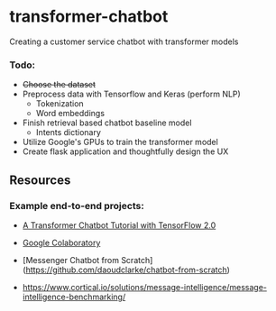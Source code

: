 # transformer-chatbot
Creating a customer service chatbot with transformer models

### Todo:
* ~~Choose the dataset~~
* Preprocess data with Tensorflow and Keras (perform NLP)
  * Tokenization
  * Word embeddings
* Finish retrieval based chatbot baseline model
  * Intents dictionary
* Utilize Google's GPUs to train the transformer model
* Create flask application and thoughtfully design the UX

## Resources
### Example end-to-end projects:
* [A Transformer Chatbot Tutorial with TensorFlow 2.0](https://medium.com/tensorflow/a-transformer-chatbot-tutorial-with-tensorflow-2-0-88bf59e66fe2)
* [Google Colaboratory](https://colab.research.google.com/github/tensorflow/examples/blob/master/community/en/transformer_chatbot.ipynb#scrollTo=dYRx7YzCW4bu)
* [Messenger Chatbot from Scratch] (https://github.com/daoudclarke/chatbot-from-scratch)

* https://www.cortical.io/solutions/message-intelligence/message-intelligence-benchmarking/
